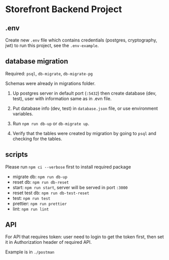 # Storefront Backend Project

## .env

Create new `.env` file which contains credentials (postgres, cryptography, jwt) to run this project, see the `.env-example`.

## database migration

Required: `psql`, `db-migrate`, `db-migrate-pg`

Schemas were already in migrations folder.

1. Up postgres server in default port (`:5432`) then create database (dev, test), user with information same as in .evn file.

2. Put database info (dev, test) in `database.json` file, or use environment variables.

3. Run `npm run db-up` or `db-migrate up`.

4. Verify that the tables were created by migration by going to `psql` and checking for the tables.

## scripts

Please run `npm ci --verbose` first to install required package

- migrate db: `npm run db-up`
- reset db: `npm run db-reset`
- start: `npm run start`, server will be served in port `:3000`
- reset test db: `npm run db-test-reset`
- test: `npm run test`
- prettier: `npm run prettier`
- lint: `npm run lint`

## API

For API that requires token: user need to login to get the token first, then set it in Authorization header of required API.

Example is in `./postman`
